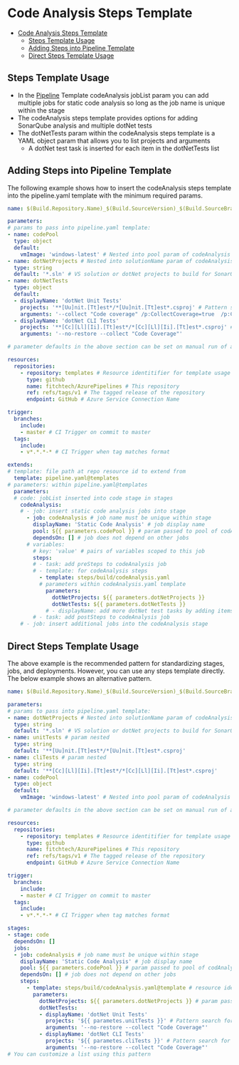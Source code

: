 # Code Analysis Steps Template

- [Code Analysis Steps Template](#code-analysis-steps-template)
  - [Steps Template Usage](#steps-template-usage)
  - [Adding Steps into Pipeline Template](#adding-steps-into-pipeline-template)
  - [Direct Steps Template Usage](#direct-steps-template-usage)

## Steps Template Usage

- In the [Pipeline](../../pipeline.md) Template codeAnalysis jobList param you can add multiple jobs for static code analysis so long as the job name is unique within the stage
- The codeAnalysis steps template provides options for adding SonarQube analysis and multiple dotNet tests
- The dotNetTests param within the codeAnalysis steps template is a YAML object param that allows you to list projects and arguments
  - A dotNet test task is inserted for each item in the dotNetTests list

## Adding Steps into Pipeline Template

The following example shows how to insert the codeAnalysis steps template into the pipeline.yaml template with the minimum required params.

```yml
name: $(Build.Repository.Name)_$(Build.SourceVersion)_$(Build.SourceBranchName) # name is the format for $(Build.BuildNumber)

parameters:
# params to pass into pipeline.yaml template:
- name: codePool
  type: object
  default:
    vmImage: 'windows-latest' # Nested into pool param of codeAnalysis job
- name: dotNetProjects # Nested into solutionName param of codeAnalysis job
  type: string
  default: '*.sln' # VS solution or dotNet projects to build for SonarQube analysis. Set to null to skip codeAnalysis job
- name: dotNetTests
  type: object
  default:
  - displayName: 'dotNet Unit Tests'
    projects: '**[Uu]nit.[Tt]est*/*[Uu]nit.[Tt]est*.csproj' # Pattern search for unit test projects
    arguments: '--collect "Code coverage" /p:CollectCoverage=true  /p:CoverletOutputFormat=cobertura /p:CoverletOutput=$(Common.TestResultsDirectory)\Coverage\'
  - displayName: 'dotNet CLI Tests'
    projects: '**[Cc][Ll][Ii].[Tt]est*/*[Cc][Ll][Ii].[Tt]est*.csproj' # Pattern search for cli test projects
    arguments: '--no-restore --collect "Code Coverage"'

# parameter defaults in the above section can be set on manual run of a pipeline to override

resources:
  repositories:
    - repository: templates # Resource identitifier for template usage
      type: github
      name: fitchtech/AzurePipelines # This repository
      ref: refs/tags/v1 # The tagged release of the repository
      endpoint: GitHub # Azure Service Connection Name

trigger:
  branches:
    include:
    - master # CI Trigger on commit to master
  tags:
    include:
    - v*.*.*-* # CI Trigger when tag matches format

extends:
# template: file path at repo resource id to extend from
  template: pipeline.yaml@templates
# parameters: within pipeline.yaml@templates
  parameters:
  # code: jobList inserted into code stage in stages
    codeAnalysis:
    # - job: insert static code analysis jobs into stage
      - job: codeAnalysis # job name must be unique within stage
        displayName: 'Static Code Analysis' # job display name
        pool: ${{ parameters.codePool }} # param passed to pool of codAnalysis jobs
        dependsOn: [] # job does not depend on other jobs
      # variables:
        # key: 'value' # pairs of variables scoped to this job
        steps:
        # - task: add preSteps to codeAnalysis job
        # - template: for codeAnalysis steps
          - template: steps/build/codeAnalysis.yaml
          # parameters within codeAnalysis.yaml template
            parameters:
              dotNetProjects: ${{ parameters.dotNetProjects }}
              dotNetTests: ${{ parameters.dotNetTests }}
            # - displayName: add more dotNet test tasks by adding items to this list
        # - task: add postSteps to codeAnalysis job
    # - job: insert additional jobs into the codeAnalysis stage
```

## Direct Steps Template Usage

The above example is the recommended pattern for standardizing stages, jobs, and deployments. However, you can use any steps template directly. The below example shows an alternative pattern.

```yml
name: $(Build.Repository.Name)_$(Build.SourceVersion)_$(Build.SourceBranchName) # name is the format for $(Build.BuildNumber)

parameters:
# params to pass into pipeline.yaml template:
- name: dotNetProjects # Nested into solutionName param of codeAnalysis job
  type: string
  default: '*.sln' # VS solution or dotNet projects to build for SonarQube analysis. Set to null to skip codeAnalysis job
- name: unitTests # param nested
  type: string
  default: '**[Uu]nit.[Tt]est*/*[Uu]nit.[Tt]est*.csproj'
- name: cliTests # param nested
  type: string
  default: '**[Cc][Ll][Ii].[Tt]est*/*[Cc][Ll][Ii].[Tt]est*.csproj'
- name: codePool
  type: object
  default:
    vmImage: 'windows-latest' # Nested into pool param of codeAnalysis job

# parameter defaults in the above section can be set on manual run of a pipeline to override

resources:
  repositories:
    - repository: templates # Resource identitifier for template usage
      type: github
      name: fitchtech/AzurePipelines # This repository
      ref: refs/tags/v1 # The tagged release of the repository
      endpoint: GitHub # Azure Service Connection Name

trigger:
  branches:
    include:
    - master # CI Trigger on commit to master
  tags:
    include:
    - v*.*.*-* # CI Trigger when tag matches format

stages:
- stage: code
  dependsOn: []
  jobs:
  - job: codeAnalysis # job name must be unique within stage
    displayName: 'Static Code Analysis' # job display name
    pool: ${{ parameters.codePool }} # param passed to pool of codAnalysis jobs
    dependsOn: [] # job does not depend on other jobs
    steps:
      - template: steps/build/codeAnalysis.yaml@template # resource identifier required as this is not extending from pipeline.yaml
        parameters:
          dotNetProjects: ${{ parameters.dotNetProjects }} # param passed to solutionName
          dotNetTests:
          - displayName: 'dotNet Unit Tests'
            projects: '${{ parametes.unitTests }}' # Pattern search for unit test projects
            arguments: '--no-restore --collect "Code Coverage"'
          - displayName: 'dotNet CLI Tests'
            projects: '${{ parametes.cliTests }}' # Pattern search for cli test projects
            arguments: '--no-restore --collect "Code Coverage"'
# You can customize a list using this pattern
```
